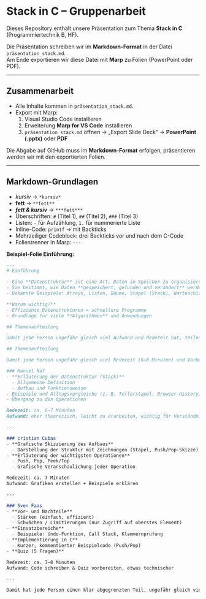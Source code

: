 # Stack in C – Gruppenarbeit

Dieses Repository enthält unsere Präsentation zum Thema **Stack in C** (Programmiertechnik B, HF).

Die Präsentation schreiben wir im **Markdown-Format** in der Datei `präsentation_stack.md`.  
Am Ende exportieren wir diese Datei mit **Marp** zu Folien (PowerPoint oder PDF).

---

## Zusammenarbeit

- Alle Inhalte kommen in `präsentation_stack.md`.  
- Export mit Marp:  
  1. Visual Studio Code installieren  
  2. Erweiterung **Marp for VS Code** installieren  
  3. `präsentation_stack.md` öffnen → „Export Slide Deck“ → **PowerPoint (.pptx)** oder **PDF**  

Die Abgabe auf GitHub muss im **Markdown-Format** erfolgen, präsentieren werden wir mit den exportierten Folien.

---

## Markdown-Grundlagen

- *kursiv* → `*kursiv*`  
- **fett** → `**fett**`  
- ***fett & kursiv*** → `***fett***`  
- Überschriften: `#` (Titel 1), `##` (Titel 2), `###` (Titel 3)  
- Listen: `-` für Aufzählung, `1.` für nummerierte Liste  
- Inline-Code: `printf` → mit Backticks  
- Mehrzeiliger Codeblock: drei Backticks vor und nach dem C-Code  
- Folientrenner in Marp: `---`  

**Beispiel-Folie Einführung:**

```markdown
---
# Einführung

- Eine **Datenstruktur** ist eine Art, Daten im Speicher zu organisieren und zu verwalten.  
- Sie bestimmt, wie Daten **gespeichert, gefunden und verändert** werden.  
- Bekannte Beispiele: Arrays, Listen, Bäume, Stapel (Stack), Warteschlangen (Queue).  

**Warum wichtig?**
- Effiziente Datenstrukturen = schnellere Programme  
- Grundlage für viele **Algorithmen** und Anwendungen  

## Themenaufteilung

Damit jede Person ungefähr gleich viel Aufwand und Redezeit hat, teilen wir die Inhalte wie folgt auf:

## Themenaufteilung

Damit jede Person ungefähr gleich viel Redezeit (6–8 Minuten) und Vorbereitungsaufwand hat, teilen wir die Präsentation so auf:

### Manuel Näf
- **Erläuterung der Datenstruktur (Stack)**
  - Allgemeine Definition  
  - Aufbau und Funktionsweise  
- Beispiele und Alltagsvergleiche (z. B. Tellerstapel, Browser-History)  
- Übergang zu den Operationen  

Redezeit: ca. 6–7 Minuten
Aufwand: eher theoretisch, leicht zu erarbeiten, wichtig für Verständnis  

---

### cristian Cubas
- **Grafische Skizzierung des Aufbaus**
  - Darstellung der Struktur mit Zeichnungen (Stapel, Push/Pop-Skizze)  
- **Erläuterung der wichtigsten Operationen**
  - Push, Pop, Peek/Top  
  - Grafische Veranschaulichung jeder Operation  

Redezeit: ca. 7 Minuten  
Aufwand: Grafiken erstellen + Beispiele erklären  

---

### Sven Faas
- **Vor- und Nachteile**
  - Stärken (einfach, effizient)  
  - Schwächen / Limitierungen (nur Zugriff auf oberstes Element)  
- **Einsatzbereiche**
  - Beispiele: Undo-Funktion, Call Stack, Klammernprüfung  
- **Implementierung in C**
  - Kurzer, kommentierter Beispielcode (Push/Pop)  
- **Quiz (5 Fragen)**  

Redezeit: ca. 7–8 Minuten  
Aufwand: Code schreiben & Quiz vorbereiten, etwas technischer  

---

Damit hat jede Person einen klar abgegrenzten Teil, ungefähr gleich viel Redezeit und Vorbereitungsaufwand.
